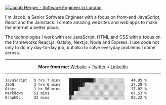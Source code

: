 [![Jacob Herper - Software Engineer in London](https://res.cloudinary.com/jacobherper/image/upload/v1595605963/github_banner.png)](https://herper.io/)

I'm Jacob, a Senior Software Engineer with a focus on front-end JavaScript, React and the Jamstack. I create amazing websites and web apps to make the internet a better place.

The technologies I work with are JavaScript, HTML and CSS with a focus on the frameworks React.js, Gatsby, Next.js, Node and Express. I use code not only to do my day-to-day job, but also to solve everyday problems I come across.

-----

<p align="center">
  <strong>More from me:</strong> 
  <a href="https://herper.io">Website</a> •
  <a href="https://twitter.com/intent/follow?screen_name=jakeherp&tw_p=followbutton">Twitter</a> •
  <a href="https://www.linkedin.com/in/jacobherper/">LinkedIn</a>
</p>

-----

<!--START_SECTION:waka-->
```text
JavaScript   5 hrs 7 mins    ███████████▒░░░░░░░░░░░░░   44.85 % 
JSON         3 hrs 6 mins    ██████▓░░░░░░░░░░░░░░░░░░   27.29 % 
Other        1 hr 56 mins    ████▒░░░░░░░░░░░░░░░░░░░░   17.02 % 
Markdown     51 mins         ██░░░░░░░░░░░░░░░░░░░░░░░   07.53 % 
GraphQL      22 mins         ▓░░░░░░░░░░░░░░░░░░░░░░░░   03.22 % 
```
<!--END_SECTION:waka-->
